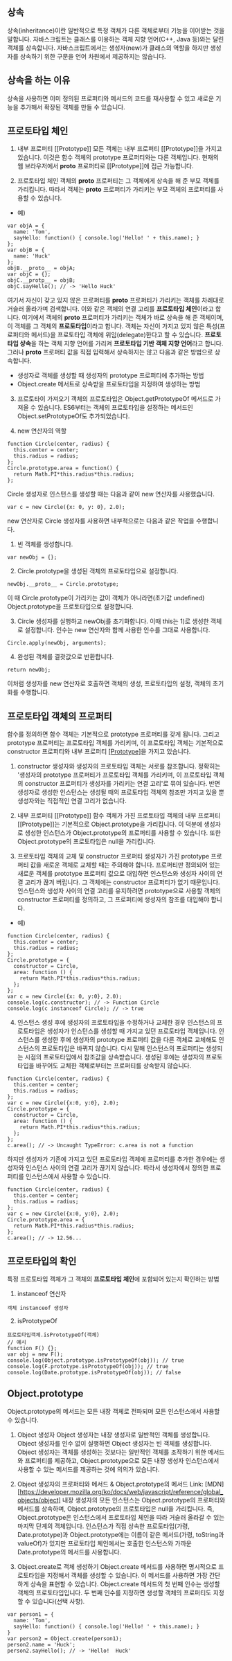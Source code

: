 ## 상속

상속(inheritance)이란 일반적으로 특정 객체가 다른 객체로부터 기능을 이어받는 것을 말합니다. 자바스크립트는 클래스를 이용하는 객체 지향 언어(C++, Java 등)와는 달린 객체를 상속합니다. 자바스크립트에서는 생성자(new)가 클래스의 역할을 하지만 생성자를 상속하기 위한 구문을 언어 차원에서 제공하지는 않습니다.

## 상속을 하는 이유

상속을 사용하면 이미 정의된 프로퍼티와 메서드의 코드를 재사용할 수 있고 새로운 기능을 추가해서 확장된 객체를 만들 수 있습니다.

## 프로토타입 체인

1. 내부 프로퍼티 [[Prototype]]
   모든 객체는 내부 프로퍼티 [[Prototype]]을 가지고 있습니다. 이것은 함수 객체의 prototype 프로퍼티와는 다른 객체입니다. 현재의 웹 브라우저에서 **proto** 프로퍼티로 [[Prototype]]에 접근 가능합니다.

2. 프로토타입 체인
   객체의 **proto** 프로퍼티는 그 객체에게 상속을 해 준 부모 객체를 가리킵니다. 따라서 객체는 **proto** 프로퍼티가 가리키는 부모 객체의 프로퍼티를 사용할 수 있습니다.

- 예)

```
var objA = {
  name: 'Tom',
  sayHello: function() { console.log('Hello! ' + this.name); }
};
var objB = {
  name: 'Huck'
};
objB.__proto__ = objA;
var objC = {};
objC.__protp__ = objB;
objC.sayHello(); // -> 'Hello Huck'
```

여기서 자신이 갖고 있지 않은 프로퍼티를 **proto** 프로퍼티가 가리키는 객체를 차례대로 거슬러 올라가며 검색합니다. 이와 같은 객체의 연결 고리를 **프로토타입 체인**이라고 합니다.
여기에서 객체의 **proto** 프로퍼티가 가리키는 객체가 바로 상속을 해 준 객체이며, 이 객체를 그 객체의 **프로토타입**이라고 합니다. 객체는 자신이 가지고 있지 않은 특성(프로퍼티와 메서드)을 프로토타입 객체에 위임(delegate)한다고 할 수 있습니다. **프로토타입 샹속**을 하는 객체 지향 언어를 가리켜 **프로토타입 기반 객체 지향 언어**라고 합니다. 그러나 **proto** 프로퍼티 값을 직접 입력해서 상속하지는 않고 다음과 같은 방법으로 상속합니다.

- 생성자로 객체를 생성할 때 생성자의 prototype 프로퍼티에 추가하는 방법
- Object.create 메서트로 상속받을 프로토타입을 지정하여 생성하는 방법

3. 프로토타이 가져오기
   객체의 프로토타입은 Object.getPrototypeOf 메서드로 가져올 수 있습니다. ES6부터는 객체의 프로토타입을 설정하는 메서드인 Object.setPrototypeOf도 추가되었습니다.

4. new 연산자의 역할

```
function Circle(center, radius) {
  this.center = center;
  this.radius = radius;
};
Circle.prototype.area = function() {
  return Math.PI*this.radius*this.radius;
};
```

Circle 생성자로 인스턴스를 생성할 때는 다음과 같이 new 연산자를 사용했습니다.

```
var c = new Circle({x: 0, y: 0}, 2.0);
```

new 연산자로 Circle 생성자를 사용하면 내부적으로는 다음과 같은 작업을 수행합니다.

1. 빈 객체를 생성합니다.

```
var newObj = {};
```

2. Circle.prototype을 생성된 객체의 프로토타입으로 설정합니다.

```
newObj.__proto__ = Circle.prototype;
```

이 때 Circle.prototype이 가리키는 값이 객체가 아니라면(초기값 undefined) Object.prototype을 프로토타입으로 설정합니다.

3. Circle 생성자를 실행하고 newObj를 초기화합니다. 이때 this는 1)로 생성한 객체로 설정합니다. 인수는 new 연산자와 함께 사용한 인수를 그대로 사용합니다.

```
Circle.apply(newObj, arguments);
```

4. 완성된 객체를 결괏값으로 반환합니다.

```
return newObj;
```

이처럼 생성자를 new 연산자로 호출하면 객체의 생성, 프로토타입의 설정, 객체의 초기화를 수행합니다.

## 프로토타입 객체의 프로퍼티

함수를 정의하면 함수 객체는 기본적으로 prototype 프로퍼티를 갖게 됩니다. 그리고 prototype 프로퍼티는 프로토타입 객체를 가리키며, 이 프로토타입 객체는 기본적으로 constructor 프로퍼티와 내부 프로퍼티 [[Prototype]](__proto__)을 가지고 있습니다.

1. constructor
   생성자와 생성자의 프로토타입 객체는 서로를 찹조합니다. 정확히는 '생성자의 prototype 프로퍼티가 프로토타입 객체를 가리키며, 이 프로토타입 객체의 constructor 프로퍼티가 생성자를 가리키는 연결 고리'로 묶여 있습니다. 반면 생성자로 생성한 인스턴스는 생성될 때의 프로토타입 객체의 참조만 가지고 있을 뿐 생성자와는 직접적인 연결 고리가 없습니다.

2. 내부 프로퍼티 [[Prototype]]
   함수 객체가 가진 프로토타입 객체의 내부 프로퍼티 [[Prototype]]는 기본적으로 Object.prototype을 가리킵니다.
   이 덕분에 생성자로 생성한 인스턴스가 Object.prototype의 프로퍼티를 사용할 수 있습니다. 또한 Object.prototype의 프로토타입은 null을 가리킵니다.

3. 프로토타입 객체의 교체 및 constructor 프로퍼티
   생성자가 가진 prototype 프로퍼티 값을 새로운 객체로 교체할 때는 주의해야 합니다. 프로퍼티만 정의되어 있는 새로운 객체를 prototype 프로퍼티 값으로 대입하면 인스턴스와 생성자 사이의 연결 고리가 끊겨 버립니다. 그 객체에는 constructor 프로퍼티가 없기 때문입니다. 인스턴스와 생성자 사이의 연결 고리를 유지하려면 prototype으로 사용할 객체의 constructor 프로퍼티를 정의하고, 그 프로퍼티에 생성자의 참조를 대입해야 합니다.

- 예)

```
function Circle(center, radius) {
  this.center = center;
  this.radius = radius;
};
Circle.prototype = {
  constructor = Circle,
  area: function () {
    return Math.PI*this.radius*this.radius;
  };
};
var c = new Circle({x: 0, y:0}, 2.0);
console.log(c.constructor); // -> Function Circle
console.log(c instanceof Circle); // -> true
```

4. 인스턴스 생성 후에 생성자의 프로토타입을 수정하거나 교체한 경우
   인스턴스의 프로토타입은 생성자가 인스턴스를 생성할 때 가지고 있던 프로토타입 객체입니다. 인스턴스를 생성한 후에 생성자의 prototype 프로퍼티 값을 다른 객체로 교체해도 인스턴스의 프로토타입은 바뀌지 않습니다. 다시 말해 인스턴스의 프로퍼티는 생성되는 시점의 프로토타입에서 참조값을 상속받습니다. 생성된 후에는 생성자의 프로토타입을 바꾸어도 교체한 객체로부터는 프로퍼티를 상속받지 않습니다.

```
function Circle(center, radius) {
  this.center = center;
  this.radius = radius;
};
var c = new Circle({x:0, y:0}, 2.0);
Circle.prototype = {
  constructor = Circle,
  area: function () {
    return Math.PI*this.radius*this.radius;
  };
};
c.area(); // -> Uncaught TypeError: c.area is not a function
```

하지만 생성자가 기존에 가지고 있던 프로토타입 객체에 프로퍼티를 추가한 경우에는 생성자와 인스턴스 사이의 연결 고리가 끊기지 않습니다. 따라서 생성자에서 정의한 프로퍼티를 인스턴스에서 사용할 수 있습니다.

```
function Circle(center, radius) {
  this.center = center;
  this.radius = radius;
};
var c = new Circle({x:0, y:0}, 2.0);
Circle.prototype.area = {
  return Math.PI*this.radius*this.radius;
};
c.area(); // -> 12.56...
```

## 프로토타입의 확인

특정 프로토타입 객체가 그 객체의 **프로토타입 체인**에 포함되어 있는지 확인하는 방법

1. instanceof 연산자

```
객체 instanceof 생성자
```

2. isPrototypeOf

```
프로토타입객체.isPrototypeOf(객체)
// 예시
function F() {};
var obj = new F();
console.log(Object.prototype.isPrototypeOf(obj)); // true
console.log(F.prototype.isPrototypeOf(obj)); // true
console.log(Date.prototype.isPrototypeOf(obj)); // false
```

## Object.prototype

Object.prototype의 메서드는 모든 내장 객체로 전파되며 모든 인스턴스에서 사용할 수 있습니다.

1. Object 생성자
   Object 생성자는 내장 생성자로 일반적인 객체를 생성합니다. Object 생성자를 인수 없이 실행하면 Object 생성자는 빈 객체를 생성합니다.
   Object 생성자는 객체를 생성하는 것보다는 일반적인 객체를 조작하기 위한 메서드와 프로퍼티를 제공하고, Object.prototype으로 모든 내장 생성자 인스턴스에서 사용할 수 있는 메서드를 제공하는 것에 의의가 있습니다.

2. Object 생성자의 프로퍼티와 메서드 & Object.prototype의 메서드
   Link: [MDN][https://developer.mozilla.org/ko/docs/web/javascript/reference/global_objects/object]
   내장 생성자의 모든 인스턴스는 Object.prototype의 프로퍼티와 메서드를 상속하며, Object.prototype의 프로토타입은 null을 가리킵니다. 즉, Object.prototype은 인스턴스에서 프로토타입 체인을 따라 거슬러 올라갈 수 있는 마지막 단계의 객체입니다.
   인스턴스가 직접 상속한 프로토타입(가령, Date.prototype)과 Object.prototype에는 이름이 같은 메서드(가령, toString과 valueOf)가 있지만 프로토타입 체인에서는 호출한 인스턴스와 가까운 Date.prototype의 메서드를 사용합니다.

3. Object.create로 객체 생성하기
   Object.create 메서드를 사용하면 명시적으로 프로토타입을 지정해서 객체를 생성할 수 있습니다. 이 메서드를 사용하면 가장 간단하게 상속을 표현할 수 있습니다.
   Object.create 메서드의 첫 번째 인수는 생성할 객체의 프로토타입입니다. 두 번째 인수를 지정하면 생성할 객체의 프로퍼티도 지정할 수 있습니다(선택 사항).

```
var person1 = {
  name: 'Tom',
  sayHello: function() { console.log('Hello! ' + this.name); }
}
var person2 = Object.create(person1);
person2.name = 'Huck';
person2.sayHello(); // -> 'Hello!  Huck'
```
